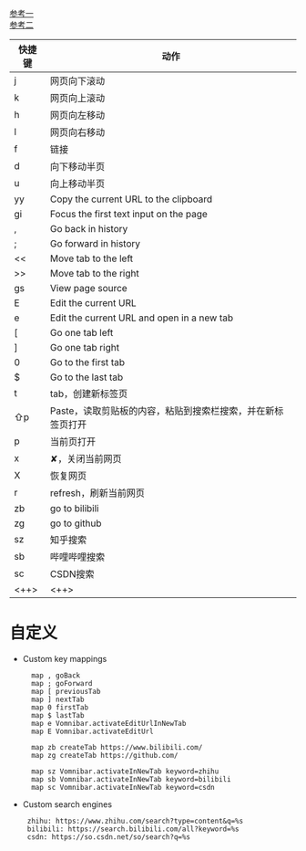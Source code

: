 [参考一](https://sspai.com/post/57091)  
[参考二](https://zhuanlan.zhihu.com/p/369189706)


| 快捷键 | 动作                                                        |
|--------|-------------------------------------------------------------|
| j      | 网页向下滚动                                                |
| k      | 网页向上滚动                                                |
| h      | 网页向左移动                                                |
| l      | 网页向右移动                                                |
| f      | 链接                                                        |
| d      | 向下移动半页                                                |
| u      | 向上移动半页                                                |
| yy     | Copy the current URL to the clipboard                       |
| gi     | Focus the first text input on the page                      |
| ,      | Go back in history                                          |
| ;      | Go forward in history                                       |
| <<     | Move tab to the left                                        |
| >>     | Move tab to the right                                       |
| gs     | View page source                                            |
| E      | Edit the current URL                                        |
| e      | Edit the current URL and open in a new tab                  |
| [      | Go one tab left                                             |
| ]      | Go one tab right                                            |
| 0      | Go to the first tab                                         |
| $      | Go to the last tab                                          |
| t      | tab，创建新标签页                                           |
| ⇧p     | Paste，读取剪贴板的内容，粘贴到搜索栏搜索，并在新标签页打开 |
| p      | 当前页打开                                                  |
| x      | ✘，关闭当前网页                                             |
| X      | 恢复网页                                                    |
| r      | refresh，刷新当前网页                                       |
| zb     | go to bilibili                                              |
| zg     | go to github                                                |
| sz     | 知乎搜索                                                    |
| sb     | 哔哩哔哩搜索                                                |
| sc     | CSDN搜索                                                    |
| <++>   | <++>                                                        |

# 自定义
- Custom key mappings

        map , goBack
        map ; goForward
        map [ previousTab
        map ] nextTab
        map 0 firstTab
        map $ lastTab
        map e Vomnibar.activateEditUrlInNewTab
        map E Vomnibar.activateEditUrl

        map zb createTab https://www.bilibili.com/
        map zg createTab https://github.com/

        map sz Vomnibar.activateInNewTab keyword=zhihu
        map sb Vomnibar.activateInNewTab keyword=bilibili
        map sc Vomnibar.activateInNewTab keyword=csdn

-  Custom search engines

        zhihu: https://www.zhihu.com/search?type=content&q=%s
        bilibili: https://search.bilibili.com/all?keyword=%s
        csdn: https://so.csdn.net/so/search?q=%s
